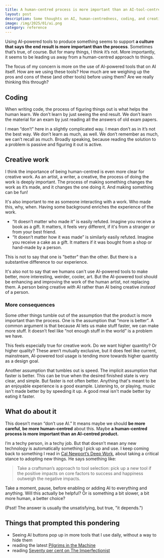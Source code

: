 ```yaml
---
title: A human-centred process is more important than an AI-tool-centred product
layout: post
description: Some thoughts on AI, human-centredness, coding, and creativity
image: /img/2025/01/ai.png
category: reference
---
```


Using AI-powered tools to produce something seems to support **a culture that says the end result is more important than the process**. Sometimes that’s true, of course. But for many things, I think it’s not. More importantly, it seems to be leading us away from a human-centred approach to things.

The focus of my concern is more on the use of AI-powered tools that on AI itself. How are we using these tools? How much are we weighing up the pros and cons of these (and other tools) before using them? Are we really thinking this through?

## Coding

When writing code, the process of figuring things out is what helps the human learn. We don’t learn by just seeing the end result. We don’t learn the material for an exam by just reading all the answers of old exam papers. 

I mean “don’t” here in a slightly complicated way. I mean don’t as in it’s not the best way. We don’t learn as much, as well. We don’t remember as much, we can’t recall as much. Broadly speaking, because reading the solution to a problem is passive and figuring it out is active.

## Creative work

I think the importance of being human-centred is even more clear for creative work. As an artist, a writer, a creative, the process of doing the work is deeply important. The process of making something changes the work as it’s made, and it changes the one doing it. And making something can be fun!

It's also important to me as someone interacting with a work. Who made this, why, when. Having some background enriches the experience of the work.

* “It doesn’t matter who made it” is easily refuted. Imagine you receive a book as a gift.  It matters, it feels very different, if it's from a stranger or from your best friend.
* “It doesn’t matter how it was made” is similarly easily refuted. Imagine you receive a cake as a gift. It matters if it was bought from a shop or hand-made by a person.

This is not to say that one is "better" than the other. But there is a substantive difference to our experience.

It's also not to say that we humans can't use AI-powered tools to make better, more interesting, weirder, cooler, art. But the AI-powered tool should be enhancing and improving the work of the human artist, not replacing them. A person being creative *with* AI rather than AI being creative *instead* of a person.

### More consequences

Some other things tumble out of the assumption that the product is more important than the process. One is the assumption that “more is better”. A common argument is that because AI lets us make stuff faster, we can make more stuff. It doesn’t feel like “not enough stuff in the world” is a problem we have.

This feels especially true for creative work. Do we want higher quantity? Or higher quality? These aren’t mutually exclusive, but it does feel like current, mainstream, AI-powered tool usage is tending more towards higher quantity as a design goal.

Another assumption that tumbles out is speed. The implicit assumption that faster is better. This can be true when the desired finished state is very clear, and simple. But faster is not often better. Anything that's meant to be an enjoyable experience is a good example. Listening to, or playing, music isn't made better by by speeding it up. A good meal isn't made better by eating it faster.

## What do about it

This doesn’t mean “don’t use AI.” It means maybe we should **be more careful**, **be more human-centred** about this. Maybe **a human-centred process is more important than an AI-centred product.**

I’m a techy person, in a techy job. But that doesn’t mean any new technology is automatically something I pick up and use.  I keep coming back to something I read in [Cal Newport’s Deep Work](https://www.goodreads.com/book/show/27985224-deep-work), about taking a critical stance to adopting new things. He says something like:

> Take a craftsman’s approach to tool selection: pick up a new tool if the positive impacts on core factors to success and happiness outweigh the negative impacts.

Take a moment, pause, before enabling or adding AI to everything and anything. Will this actually be helpful? Or is something a bit slower, a bit more human, a better choice?

(Psst! The answer is usually the unsatisfying, but true, "it depends.")

## Things that prompted this pondering

- Seeing AI buttons pop up in more tools that I use daily, without a way to hide them
- reading the latest [Pilgrims in the Machine](https://pilgrimsinthemachine.substack.com/p/writing-aimish-drawing-a-new-line)
- reading [Seventy per cent on The Imperfectionist](https://ckarchive.com/b/wvu2hghk5m82zf9r552rqtn34kzxxc8)